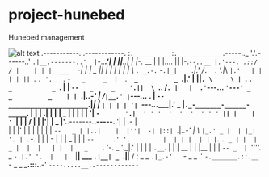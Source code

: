 # project-hunebed
Hunebed management

![alt text](https://f.jwwb.nl/public/r/o/e/temp-pjcmtzjvjotcpkkgglbg/01_a_hunebed-1.gif "Fokke/Sukke")
          .-----------.         .------------.
          :`.__________`        :`.____________`  .-----.._
          '.'_.------._.'       `.|__.-------..'  |`-..___.'|
           | ||__..| | |-._ __   | | |.... || |-._`--..__ |.'---.
       .::/ / |    | | |  ___  `-| | |  _  || |   | | | | | \    `.
  _.-.`  -`.|_|    `.|.' /`.  `. '.|_\     `|.'   | | | | || `.    `.
 '.   `.   `-   _     _  |  `.__`   _          _  `.|.' | ||`. \     \
 | `. __`.  _           _ `. |   |     `--   _     _    '.||  \ `.____.
 /`. |   |  .'`---...____   `'---' _       _          _    | | `.|_..-'
 | /`|__.' |`---...___ . |  `--      ______________________`.|_| |  ` |
 | | | '|  `---...____|.'    _     |`._-_______-______-_____`. | |    |
.| | |  | _ |  | | | | '| `-       '.|  ' ' '  '  '  '  ' ' ' || |    |  
' `| |  |   /  | | |'|  |      _    |'.__.-------.__.-----.__.'| | .- |\
|  | |' |   |  | | | |  |   `--   _ | |..|    |  |''|  -| |::| `.|_..-' |
\   `|_.' _ |  | |_| '. | .`-._     | |  | -  |  |  | _ | |  | `--     .'
 '.         |  | | |  | | |`.  `. _ | |  |  _ |  |  |   | |  |   _    `.
   '-. _    '._|.' |  | | |  `.__`. | |  | __ |  |  |__ | |  |  `-- _  |
      `''''.    _  `-.|.' '.  |   |  `|__| ___ `.|__| _ `.|__|        /
            :    _    _      `.|_.-'   `-             _          _   .'
            `-._______.::.__     `-     _      _       ___.:::.__.-'
                            `----.....__..------------`
